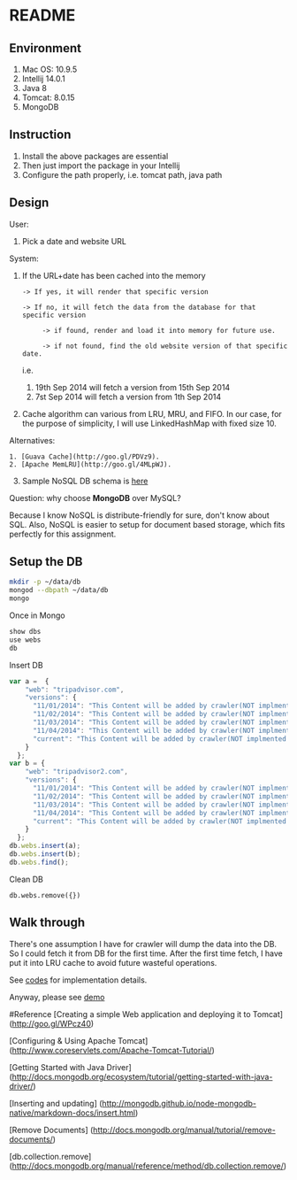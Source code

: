 # README

## Environment
1. Mac OS: 10.9.5
2. Intellij 14.0.1
3. Java 8
4. Tomcat: 8.0.15
5. MongoDB

## Instruction
1. Install the above packages are essential
2. Then just import the package in your Intellij
3. Configure the path properly, i.e. tomcat path, java path

## Design
User:

1. Pick a date and website URL

System:

1. If the URL+date has been cached into the memory

       -> If yes, it will render that specific version

       -> If no, it will fetch the data from the database for that specific version

            -> if found, render and load it into memory for future use.

            -> if not found, find the old website version of that specific date.

   i.e.

   1. 19th Sep 2014 will fetch a version from 15th Sep 2014
   2. 7st Sep 2014 will fetch a version from 1th Sep 2014

2. Cache algorithm can various from LRU, MRU, and FIFO. In our case, for the
purpose of simplicity, I will use LinkedHashMap with fixed size 10.

Alternatives:

    1. [Guava Cache](http://goo.gl/PDVz9).
    2. [Apache MemLRU](http://goo.gl/4MLpWJ).

3. Sample NoSQL DB schema is [here](./resource/schema.json)

Question: why choose **MongoDB** over MySQL?

Because I know NoSQL is distribute-friendly for sure, don't know about SQL.
Also, NoSQL is easier to setup for document based storage, which fits perfectly
for this assignment.

## Setup the DB

``` bash
mkdir -p ~/data/db
mongod --dbpath ~/data/db
mongo
```

Once in Mongo
``` bash
show dbs
use webs
db

```

Insert DB
``` javascript
var a =  {
    "web": "tripadvisor.com",
    "versions": {
      "11/01/2014": "This Content will be added by crawler(NOT implmented here): Fake Data1",
      "11/02/2014": "This Content will be added by crawler(NOT implmented here): Fake Data2",
      "11/03/2014": "This Content will be added by crawler(NOT implmented here): Fake Data3",
      "11/04/2014": "This Content will be added by crawler(NOT implmented here): Fake Data4",
      "current": "This Content will be added by crawler(NOT implmented here): Fake Data5"
    }
  };
var b = {
    "web": "tripadvisor2.com",
    "versions": {
      "11/01/2014": "This Content will be added by crawler(NOT implmented here): Fake Data1",
      "11/02/2014": "This Content will be added by crawler(NOT implmented here): Fake Data2",
      "11/03/2014": "This Content will be added by crawler(NOT implmented here): Fake Data3",
      "11/04/2014": "This Content will be added by crawler(NOT implmented here): Fake Data4",
      "current": "This Content will be added by crawler(NOT implmented here): Fake Data5"
    }
  };
db.webs.insert(a);
db.webs.insert(b);
db.webs.find();
```

Clean DB
```
db.webs.remove({})
```

## Walk through
There's one assumption I have for crawler will dump the data into the DB.
So I could fetch it from DB for the first time. After the first time fetch,
I have put it into LRU cache to avoid future wasteful operations.

See [codes](./src) for implementation details.

Anyway, please see [demo](./demo/demo.mp4)


#Reference
[Creating a simple Web application and deploying it to Tomcat]
(http://goo.gl/WPcz40)

[Configuring & Using Apache Tomcat]
(http://www.coreservlets.com/Apache-Tomcat-Tutorial/)

[Getting Started with Java Driver]
(http://docs.mongodb.org/ecosystem/tutorial/getting-started-with-java-driver/)

[Inserting and updating]
(http://mongodb.github.io/node-mongodb-native/markdown-docs/insert.html)

[Remove Documents]
(http://docs.mongodb.org/manual/tutorial/remove-documents/)

[db.collection.remove]
(http://docs.mongodb.org/manual/reference/method/db.collection.remove/)
